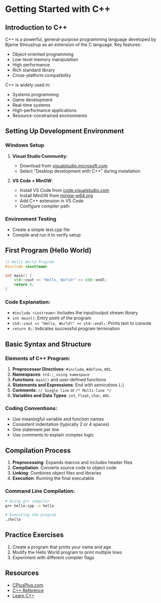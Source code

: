 # Getting Started with C++

## Introduction to C++

C++ is a powerful, general-purpose programming language developed by Bjarne Stroustrup as an extension of the C language. Key features:

- Object-oriented programming
- Low-level memory manipulation
- High performance
- Rich standard library
- Cross-platform compatibility

C++ is widely used in:
- Systems programming
- Game development
- Real-time systems
- High-performance applications
- Resource-constrained environments

## Setting Up Development Environment

### Windows Setup
1. **Visual Studio Community**:
   - Download from [visualstudio.microsoft.com](https://visualstudio.microsoft.com/)
   - Select "Desktop development with C++" during installation

2. **VS Code + MinGW**:
   - Install VS Code from [code.visualstudio.com](https://code.visualstudio.com/)
   - Install MinGW from [mingw-w64.org](https://www.mingw-w64.org/)
   - Add C++ extension in VS Code
   - Configure compiler path

### Environment Testing
- Create a simple test.cpp file
- Compile and run it to verify setup

## First Program (Hello World)

```cpp
// Hello World Program
#include <iostream>

int main() {
    std::cout << "Hello, World!" << std::endl;
    return 0;
}
```

### Code Explanation:
- `#include <iostream>`: Includes the input/output stream library
- `int main()`: Entry point of the program
- `std::cout << "Hello, World!" << std::endl;`: Prints text to console
- `return 0;`: Indicates successful program termination

## Basic Syntax and Structure

### Elements of C++ Program:
1. **Preprocessor Directives**: `#include`, `#define`, etc.
2. **Namespaces**: `std::`, `using namespace`
3. **Functions**: `main()` and user-defined functions
4. **Statements and Expressions**: End with semicolons (`;`)
5. **Comments**: `// Single line` or `/* Multi-line */`
6. **Variables and Data Types**: `int`, `float`, `char`, etc.

### Coding Conventions:
- Use meaningful variable and function names
- Consistent indentation (typically 2 or 4 spaces)
- One statement per line
- Use comments to explain complex logic

## Compilation Process

1. **Preprocessing**: Expands macros and includes header files
2. **Compilation**: Converts source code to object code
3. **Linking**: Combines object files and libraries
4. **Execution**: Running the final executable

### Command Line Compilation:
```bash
# Using g++ compiler
g++ hello.cpp -o hello

# Executing the program
./hello
```

## Practice Exercises

1. Create a program that prints your name and age
2. Modify the Hello World program to print multiple lines
3. Experiment with different compiler flags

## Resources

- [CPlusPlus.com](https://cplusplus.com/doc/tutorial/)
- [C++ Reference](https://en.cppreference.com/)
- [Learn C++](https://www.learncpp.com/)